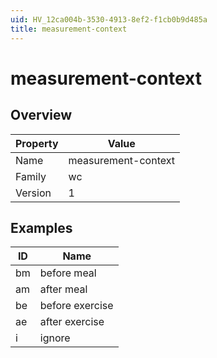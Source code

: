 ```yaml
---
uid: HV_12ca004b-3530-4913-8ef2-f1cb0b9d485a
title: measurement-context
---
```


# measurement-context

## Overview

Property|Value
---|--- 
Name|measurement-context 
Family|wc 
Version|1

## Examples

ID|Name
---|--- 
bm|before meal 
am|after meal 
be|before exercise 
ae|after exercise 
i|ignore